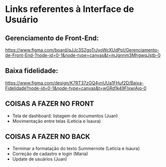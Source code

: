 # Links referentes à Interface de Usuário
## Gerenciamento de Front-End:
https://www.figma.com/board/qJJc3S2goTrJyoWcXUdPpI/Gerenciamento-de-Front-End-?node-id=0-1&node-type=canvas&t=mJgnnm3MhgwqJstb-0

## Baixa fidelidade:
https://www.figma.com/design/K7RT37zGQ4ynUUa1FHuf2D/Baixa-Fidelidade?node-id=0-1&node-type=canvas&t=wGRd1k49FlxwiAjq-0

## COISAS A FAZER NO FRONT
- Tela de dashboard: listagem de documentos (Juan)
- Movimentação entre telas (Letícia e Isaura)

## COISAS A FAZER NO BACK
- Terminar a formatação do texto Summernote (Letícia e Isaura)
- Correção de cadastro e login (Maria)
- Update de usuários (Juan)